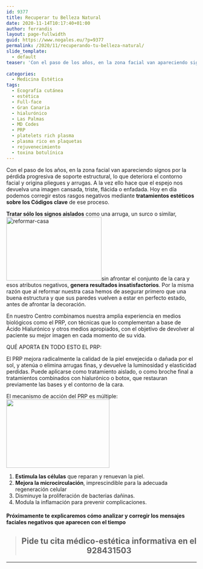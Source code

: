 ```yaml
---
id: 9377
title: Recuperar tu Belleza Natural
date: 2020-11-14T10:17:40+01:00
author: ferrandis
layout: page-fullwidth
guid: https://www.nogales.eu/?p=9377
permalink: /2020/11/recuperando-tu-belleza-natural/
slide_template:
  - default
teaser: 'Con el paso de los años, en la zona facial van apareciendo signos por la pérdida progresiva de soporte estructural, lo que deteriora el contorno facial y origina pliegues y arrugas. Hoy en día podemos corregir estos rasgos negativos mediante tratamientos estéticos sobre los Códigos clave de ese proceso.'
    
categories:
  - Medicina Estética
tags:
  - Ecografía cutánea
  - estética
  - Full-face
  - Gran Canaria
  - hialurónico
  - Las Palmas
  - MD Codes
  - PRP
  - platelets rich plasma
  - plasma rico en plaquetas
  - rejuvenecimiento
  - toxina botulínica
---
```

Con el paso de los años, en la zona facial van apareciendo signos por la pérdida progresiva de soporte estructural, lo que deteriora el contorno facial y origina pliegues y arrugas. A la vez ello hace que el espejo nos devuelva una imagen cansada, triste, flácida o enfadada. Hoy en día podemos corregir estos rasgos negativos mediante **tratamientos estéticos sobre los Códigos clave** de ese proceso.

**Tratar sólo los signos aislados** como una arruga, un surco o similar, [<img loading="lazy" class="alignright wp-image-9404" src="https://www.nogales.eu/wp-content/uploads/2020/11/reformar-casa-300x200.jpg" alt="reformar-casa" width="252" height="168" srcset="https://www.nogales.eu/wp-content/uploads/2020/11/reformar-casa-300x200.jpg 300w, https://www.nogales.eu/wp-content/uploads/2020/11/reformar-casa-1024x682.jpg 1024w, https://www.nogales.eu/wp-content/uploads/2020/11/reformar-casa-242x160.jpg 242w, https://www.nogales.eu/wp-content/uploads/2020/11/reformar-casa.jpg 1200w" sizes="(max-width: 252px) 100vw, 252px" />](https://www.nogales.eu/wp-content/uploads/2020/11/reformar-casa.jpg)sin afrontar el conjunto de la cara y esos atributos negativos, **genera resultados insatisfactorios**. Por la misma razón que al reformar nuestra casa hemos de asegurar primero que una buena estructura y que sus paredes vuelven a estar en perfecto estado, antes de afrontar la decoración.

En nuestro Centro combinamos nuestra amplia experiencia en medios biológicos como el PRP, con técnicas que lo complementan a base de Ácido Hialurónico y otros medios apropiados, con el objetivo de devolver al paciente su mejor imagen en cada momento de su vida.

QUÉ APORTA EN TODO ESTO EL PRP:

El PRP mejora radicalmente la calidad de la piel envejecida o dañada por el sol, y atenúa o elimina arrugas finas, y devuelve la luminosidad y elasticidad perdidas. Puede aplicarse como tratamiento aislado, o como broche final a tratamientos combinados con hialurónico o botox, que restauran previamente las bases y el contorno de la cara.

El mecanismo de acción del PRP es múltiple:<img loading="lazy" class="alignright  wp-image-8449" src="http://www.nogales.eu/wp-content/uploads/2014/08/c95CK200-300x199.jpg" alt="" width="273" height="181" srcset="https://www.nogales.eu/wp-content/uploads/2014/08/c95CK200-300x199.jpg 300w, https://www.nogales.eu/wp-content/uploads/2014/08/c95CK200-242x160.jpg 242w, https://www.nogales.eu/wp-content/uploads/2014/08/c95CK200.jpg 600w" sizes="(max-width: 273px) 100vw, 273px" />

  1. **Estimula las células** que reparan y renuevan la piel.
  2. **Mejora la microcirculación**, imprescindible para la adecuada regeneración celular
  3. Disminuye la proliferación de bacterias dañinas.
  4. Modula la inflamación para prevenir complicaciones.

#### Próximamente te explicaremos cómo analizar y corregir los mensajes faciales negativos que aparecen con el tiempo

> <h2 style="text-align: center;">
>   <strong>Pide tu cita médico-estética informativa en el 928431503</strong>
> </h2>

* * *

&nbsp;